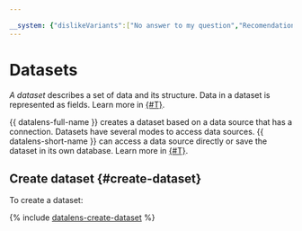 ```yaml
---

__system: {"dislikeVariants":["No answer to my question","Recomendations didn't help","The content doesn't match title","Other"]}
---
```

# Datasets

_A dataset_ describes a set of data and its structure.
Data in a dataset is represented as fields. Learn more in [{#T}](data-model.md).

{{ datalens-full-name }} creates a dataset based on a data source that has a connection.
Datasets have several modes to access data sources.
{{ datalens-short-name }} can access a data source directly or save the dataset in its own database. Learn more in [{#T}](settings.md).

## Create dataset {#create-dataset}

To create a dataset:

{% include [datalens-create-dataset](../../../_includes/datalens/operations/datalens-create-dataset.md) %}

